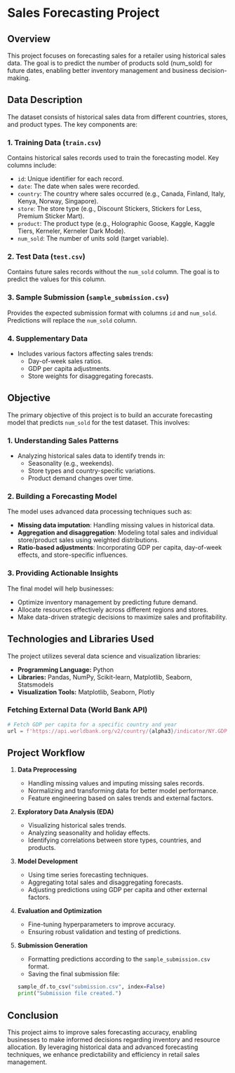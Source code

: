 # Sales Forecasting Project

## **Overview**
This project focuses on forecasting sales for a retailer using historical sales data. The goal is to predict the number of products sold (num_sold) for future dates, enabling better inventory management and business decision-making.

## **Data Description**
The dataset consists of historical sales data from different countries, stores, and product types. The key components are:

### **1. Training Data (`train.csv`)**  
Contains historical sales records used to train the forecasting model. Key columns include:
- `id`: Unique identifier for each record.
- `date`: The date when sales were recorded.
- `country`: The country where sales occurred (e.g., Canada, Finland, Italy, Kenya, Norway, Singapore).
- `store`: The store type (e.g., Discount Stickers, Stickers for Less, Premium Sticker Mart).
- `product`: The product type (e.g., Holographic Goose, Kaggle, Kaggle Tiers, Kerneler, Kerneler Dark Mode).
- `num_sold`: The number of units sold (target variable).

### **2. Test Data (`test.csv`)**  
Contains future sales records without the `num_sold` column. The goal is to predict the values for this column.

### **3. Sample Submission (`sample_submission.csv`)**  
Provides the expected submission format with columns `id` and `num_sold`. Predictions will replace the `num_sold` column.

### **4. Supplementary Data**  
- Includes various factors affecting sales trends:
  - Day-of-week sales ratios.
  - GDP per capita adjustments.
  - Store weights for disaggregating forecasts.

## **Objective**
The primary objective of this project is to build an accurate forecasting model that predicts `num_sold` for the test dataset. This involves:

### **1. Understanding Sales Patterns**
- Analyzing historical sales data to identify trends in:
  - Seasonality (e.g., weekends).
  - Store types and country-specific variations.
  - Product demand changes over time.

### **2. Building a Forecasting Model**
The model uses advanced data processing techniques such as:
- **Missing data imputation**: Handling missing values in historical data.
- **Aggregation and disaggregation**: Modeling total sales and individual store/product sales using weighted distributions.
- **Ratio-based adjustments**: Incorporating GDP per capita, day-of-week effects, and store-specific influences.

### **3. Providing Actionable Insights**
The final model will help businesses:
- Optimize inventory management by predicting future demand.
- Allocate resources effectively across different regions and stores.
- Make data-driven strategic decisions to maximize sales and profitability.

## **Technologies and Libraries Used**
The project utilizes several data science and visualization libraries:
- **Programming Language:** Python
- **Libraries:** Pandas, NumPy, Scikit-learn, Matplotlib, Seaborn, Statsmodels
- **Visualization Tools:** Matplotlib, Seaborn, Plotly

### **Fetching External Data (World Bank API)**
```python
# Fetch GDP per capita for a specific country and year
url = f'https://api.worldbank.org/v2/country/{alpha3}/indicator/NY.GDP.PCAP.CD?date={year}&format=json'
```

## **Project Workflow**
1. **Data Preprocessing**
   - Handling missing values and imputing missing sales records.
   - Normalizing and transforming data for better model performance.
   - Feature engineering based on sales trends and external factors.

2. **Exploratory Data Analysis (EDA)**
   - Visualizing historical sales trends.
   - Analyzing seasonality and holiday effects.
   - Identifying correlations between store types, countries, and products.

3. **Model Development**
   - Using time series forecasting techniques.
   - Aggregating total sales and disaggregating forecasts.
   - Adjusting predictions using GDP per capita and other external factors.

4. **Evaluation and Optimization**
   - Fine-tuning hyperparameters to improve accuracy.
   - Ensuring robust validation and testing of predictions.

5. **Submission Generation**
   - Formatting predictions according to the `sample_submission.csv` format.
   - Saving the final submission file:
   ```python
   sample_df.to_csv("submission.csv", index=False)
   print("Submission file created.")
   ```

## **Conclusion**
This project aims to improve sales forecasting accuracy, enabling businesses to make informed decisions regarding inventory and resource allocation. By leveraging historical data and advanced forecasting techniques, we enhance predictability and efficiency in retail sales management.

